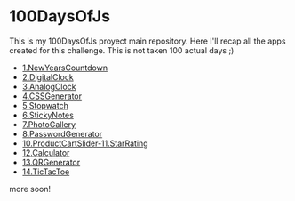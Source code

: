 # 100DaysOfJs
This is my 100DaysOfJs proyect main repository. Here I'll recap all the apps created for this challenge. This is not taken 100 actual days ;)

<ul>
<li><a href='https://github.com/gerespinosa/1.NewYearsCountdown'>1.NewYearsCountdown</a></li>
<li><a href='https://github.com/gerespinosa/2.DigitalClock'>2.DigitalClock</a></li>
<li><a href='https://github.com/gerespinosa/3.AnalogClock'>3.AnalogClock</a></li>
<li><a href='https://github.com/gerespinosa/4.CSSGenerator'>4.CSSGenerator</a></li>
<li><a href='https://github.com/gerespinosa/5.Stopwatch'>5.Stopwatch</a></li>
<li><a href='https://github.com/gerespinosa/6.StickyNotes'>6.StickyNotes</a></li>
<li><a href='https://github.com/gerespinosa/7.PhotoGallery'>7.PhotoGallery</a></li>
<li><a href='https://github.com/gerespinosa/8.PasswordGenerator'>8.PasswordGenerator</a></li>
<li><a href='https://github.com/gerespinosa/10.ProductCartSlider-11.StarRating'>10.ProductCartSlider-11.StarRating</a></li>
<li><a href='https://github.com/gerespinosa/12.Calculator'>12.Calculator</a></li>
<li><a href='https://github.com/gerespinosa/13.QRGenerator'>13.QRGenerator</a></li>
<li><a href='https://github.com/gerespinosa/14.TicTacToe'>14.TicTacToe</a></li>
</ul>
more soon! 
